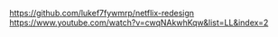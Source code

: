 https://github.com/lukef7fywmrp/netflix-redesign
https://www.youtube.com/watch?v=cwqNAkwhKqw&list=LL&index=2